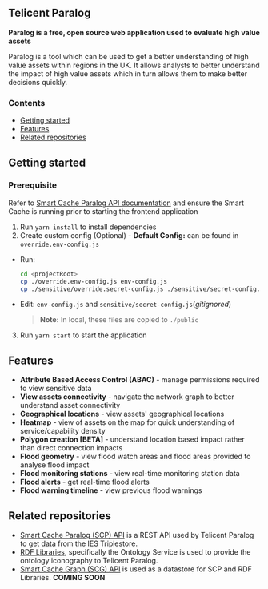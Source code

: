## Telicent Paralog

**Paralog is a free, open source web application used to evaluate high value
assets**

Paralog is a tool which can be used to get a better understanding of high value
assets within regions in the UK. It allows analysts to better understand the
impact of high value assets which in turn allows them to make better decisions
quickly.

### Contents

- [Getting started](#getting-started)
- [Features](#features)
- [Related repositories](#related-repositories)

## Getting started

### Prerequisite

Refer to [Smart Cache Paralog API
documentation](https://github.com/telicent-oss/smart-cache-paralog-api/blob/main/README.md)
and ensure the Smart Cache is running prior to starting the frontend application

1. Run `yarn install` to install dependencies
2. Create custom config (Optional) - **Default Config:** can be found in `override.env-config.js`
- Run: 
  ```sh
  cd <projectRoot>
  cp ./override.env-config.js env-config.js
  cp ./sensitive/override.secret-config.js ./sensitive/secret-config.js # encrypted until runtime
  ```
- Edit: `env-config.js` and `sensitive/secret-config.js`(_gitignored_)
  > **Note:** In local, these files are copied to `./public`
3. Run `yarn start` to start the application


## Features

- **Attribute Based Access Control (ABAC)** - manage permissions required to
  view sensitive data
- **View assets connectivity** - navigate the network graph to better understand
  asset connectivity
- **Geographical locations** - view assets' geographical locations
- **Heatmap** - view of assets on the map for quick understanding of
  service/capability density
- **Polygon creation [BETA]** - understand location based impact rather than
  direct connection impacts
- **Flood geometry** - view flood watch areas and flood areas provided to
  analyse flood impact
- **Flood monitoring stations** - view real-time monitoring station data
- **Flood alerts** - get real-time flood alerts
- **Flood warning timeline** - view previous flood warnings

## Related repositories

- [Smart Cache Paralog (SCP)
  API](https://github.com/Telicent-oss/smart-cache-paralog-api) is a REST API
  used by Telicent Paralog to get data from the IES Triplestore.
- [RDF Libraries](https://github.com/Telicent-oss/rdf-libraries), specifically
  the Ontology Service is used to provide the ontology iconography to Telicent
  Paralog.
- [Smart Cache Graph (SCG) API](https://github.com/Telicent-oss/smart-cache-graph-api)
  is used as a datastore for SCP and RDF Libraries. **COMING SOON**
